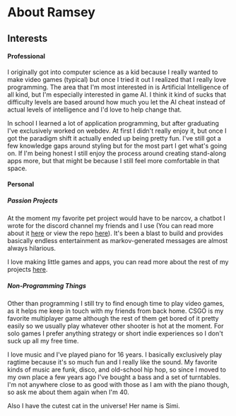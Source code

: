 # About Ramsey
## Interests
#### Professional
I originally got into computer science as a kid because I really wanted to make video games (typical) but once I tried it out I realized that I really love programming. The area that I'm most interested in is Artificial Intelligence of all kind, but I'm especially interested in game AI. I think it kind of sucks that difficulty levels are based around how much you let the AI cheat instead of actual levels of intelligence and I'd love to help change that.

In school I learned a lot of application programming, but after graduating I've exclusively worked on webdev. At first I didn't really enjoy it, but once I got the paradigm shift it actually ended up being pretty fun. I've still got a few knowledge gaps around styling but for the most part I get what's going on. If I'm being honest I still enjoy the process around creating stand-along apps more, but that might be because I still feel more comfortable in that space.

#### Personal
##### Passion Projects
At the moment my favorite pet project would have to be narcov, a chatbot I wrote for the discord channel my friends and I use (You can read more about it [here](https://threedliams.github.io/#/projects/narcov) or view the repo [here](https://github.com/threedliams/CallbackBot)). It's been a blast to build and provides basically endless entertainment as markov-generated messages are almost always hilarious.

I love making little games and apps, you can read more about the rest of my projects [here](https://threedliams.github.io/#/projects).

##### Non-Programming Things
Other than programming I still try to find enough time to play video games, as it helps me keep in touch with my friends from back home. CSGO is my favorite multiplayer game although the rest of them get bored of it pretty easily so we usually play whatever other shooter is hot at the moment. For solo games I prefer anything strategy or short indie experiences so I don't suck up all my free time.

I love music and I've played piano for 16 years. I basically exclusively play ragtime because it's so much fun and I really like the sound. My favorite kinds of music are funk, disco, and old-school hip hop, so since I moved to my own place a few years ago I've bought a bass and a set of turntables. I'm not anywhere close to as good with those as I am with the piano though, so ask me about them again when I'm 40.

Also I have the cutest cat in the universe! Her name is Simi.